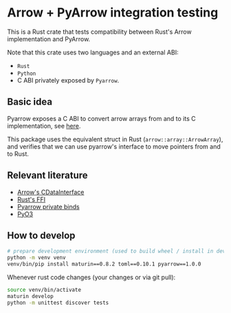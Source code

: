 <!---
  Licensed to the Apache Software Foundation (ASF) under one
  or more contributor license agreements.  See the NOTICE file
  distributed with this work for additional information
  regarding copyright ownership.  The ASF licenses this file
  to you under the Apache License, Version 2.0 (the
  "License"); you may not use this file except in compliance
  with the License.  You may obtain a copy of the License at

    http://www.apache.org/licenses/LICENSE-2.0

  Unless required by applicable law or agreed to in writing,
  software distributed under the License is distributed on an
  "AS IS" BASIS, WITHOUT WARRANTIES OR CONDITIONS OF ANY
  KIND, either express or implied.  See the License for the
  specific language governing permissions and limitations
  under the License.
-->

# Arrow + PyArrow integration testing

This is a Rust crate that tests compatibility between Rust's Arrow implementation and PyArrow.

Note that this crate uses two languages and an external ABI:
* `Rust`
* `Python`
* C ABI privately exposed by `Pyarrow`.

## Basic idea

Pyarrow exposes a C ABI to convert arrow arrays from and to its C implementation, see [here](https://arrow.apache.org/docs/format/CDataInterface.html).

This package uses the equivalent struct in Rust (`arrow::array::ArrowArray`), and verifies that
we can use pyarrow's interface to move pointers from and to Rust.

## Relevant literature

* [Arrow's CDataInterface](https://arrow.apache.org/docs/format/CDataInterface.html)
* [Rust's FFI](https://doc.rust-lang.org/nomicon/ffi.html)
* [Pyarrow private binds](https://github.com/apache/arrow/blob/ae1d24efcc3f1ac2a876d8d9f544a34eb04ae874/python/pyarrow/array.pxi#L1226)
* [PyO3](https://docs.rs/pyo3/0.12.1/pyo3/index.html)

## How to develop

```bash
# prepare development environment (used to build wheel / install in development)
python -m venv venv
venv/bin/pip install maturin==0.8.2 toml==0.10.1 pyarrow==1.0.0
```

Whenever rust code changes (your changes or via git pull):

```bash
source venv/bin/activate
maturin develop
python -m unittest discover tests
```
